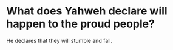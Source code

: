 # What does Yahweh declare will happen to the proud people?

He declares that they will stumble and fall.
